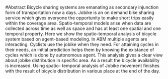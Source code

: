 #Abstract Bicycle sharing systems are emanating as secondary injunction form of transportation now
a days. Jobike is an on demand bike sharing service which gives everyone the opportunity
to make short trips easily within the coverage area. Spatio-temporal models arise when
data are collected across time as well as space and has at least one spatial and one temporal
property. Here we show the spatio-temporal analysis of bicycle system based on agent-based
modeling. In ABM multiple agents are interacting. Cyclists use the jobike when they need.
For attaining cycles in their needs, an initial prediction helps them by knowing the existance
of cycles which is done by autonomous agent. This analysis gives a clear view about jobike
distribution in specific area. As a result the bicycle availability is increased. Using spatio-
temporal analysis of Jobike movement finishes with the result of bicycle distribution in
various place at the end of the day.


